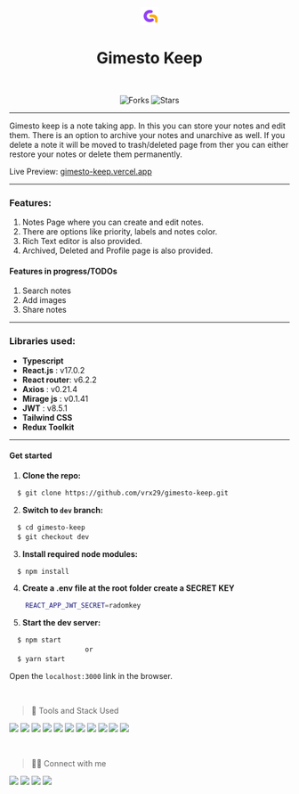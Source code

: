 <div align="center">

<img alt="Gimesto Quiz logo" src="src/assets/favicon/favicon-32x32.png" />
<h1>Gimesto Keep</h1>
<br>

![Forks](https://img.shields.io/github/forks/vrx29/gimesto-keep)
![Stars](https://img.shields.io/github/stars/vrx29/gimesto-keep)

</div>
 
 ---

Gimesto keep is a note taking app. In this you can store your notes and edit them. There is an option to archive your notes and unarchive as well. If you delete a note it will be moved to trash/deleted page from ther you can either restore your notes or delete them permanently.

Live Preview: [gimesto-keep.vercel.app](https://gimesto-keep.vercel.app/)

---

### Features:

1. Notes Page where you can create and edit notes.
2. There are options like priority, labels and notes color.
3. Rich Text editor is also provided.
4. Archived, Deleted and Profile page is also provided.

#### Features in progress/TODOs

1. Search notes
2. Add images
3. Share notes

---

### Libraries used:

- **Typescript**
- **React.js** : v17.0.2
- **React router**: v6.2.2
- **Axios** : v0.21.4
- **Mirage js** : v0.1.41
- **JWT** : v8.5.1
- **Tailwind CSS**
- **Redux Toolkit**

---

#### Get started

1. **Clone the repo:**

```bash
  $ git clone https://github.com/vrx29/gimesto-keep.git
```

2. **Switch to `dev` branch:**

```bash
  $ cd gimesto-keep
  $ git checkout dev
```

3. **Install required node modules:**

```bash
  $ npm install
```

4. **Create a .env file at the root folder create a SECRET KEY**

```bash
    REACT_APP_JWT_SECRET=radomkey
```

5. **Start the dev server:**

```bash
  $ npm start
                   or
  $ yarn start
```

Open the `localhost:3000` link in the browser.

</br>

> 🚀 Tools and Stack Used

<a href="#"><img src="https://img.shields.io/badge/TypeScript-ff206e?style=for-the-badge&logo=typescript&logoColor=white" /></a>
<a href="#"><img src="https://img.shields.io/badge/React-273469?style=for-the-badge&logo=react&logoColor=61DAFB" /></a>
<a href="#"><img src="https://img.shields.io/badge/CSS3-f9c22e?style=for-the-badge&logo=css3&logoColor=black" /></a>
<a href="#"><img src="https://img.shields.io/badge/Redux-593D88?style=for-the-badge&logo=redux&logoColor=white" /></a>
<a href="#"><img src="https://img.shields.io/badge/Tailwind_CSS-38B2AC?style=for-the-badge&logo=tailwind-css&logoColor=white
"/></a>
<a href="#"><img src="https://img.shields.io/badge/Visual_Studio_Code-4059ad?style=for-the-badge&logo=visual%20studio%20code&logoColor=white" /></a>
<a href="#"><img src="https://img.shields.io/badge/Figma-ff0054?style=for-the-badge&logo=figma&logoColor=white" /></a>
<a href="#"><img src="https://img.shields.io/badge/Vercel-252323?style=for-the-badge&logo=vercel&logoColor=white" /></a>
<a href="#"><img src="https://img.shields.io/badge/Yarn-ff7f11?style=for-the-badge&logo=yarn&logoColor=white" /></a>
<a href="#"><img src="https://img.shields.io/badge/eslint-3A33D1?style=for-the-badge&logo=eslint&logoColor=white
" /></a>
<a href="#"><img src="https://img.shields.io/badge/prettier-1A2C34?style=for-the-badge&logo=prettier&logoColor=F7BA3E
"/></a>

</br>


> 👨‍💻 Connect with me
> </br>

<a href="https://twitter.com/vrx29"><img src="https://img.shields.io/badge/Twitter-1DA1F2?style=for-the-badge&logo=twitter&logoColor=white"/></a>
<a href="https://github.com/vrx29/"><img src="https://img.shields.io/badge/GitHub-4a4e69?style=for-the-badge&logo=github&logoColor=white"/></a>
<a href="https://www.linkedin.com/in/vrx29"><img src="https://img.shields.io/badge/LinkedIn-0466c8?style=for-the-badge&logo=linkedin&logoColor=white"/></a>
<a href="https://www.instagram.com/vrx29/"><img src="https://img.shields.io/badge/Instagram-E4405F?style=for-the-badge&logo=instagram&logoColor=white"/></a>

